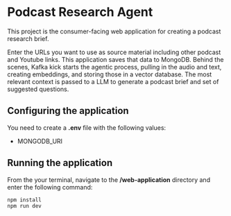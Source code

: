 # Podcast Research Agent
This project is the consumer-facing web application for creating a podcast research brief.

Enter the URLs you want to use as source material including other podcast and Youtube links. This application
saves that data to MongoDB. Behind the scenes, Kafka kick starts the agentic process, pulling in the audio and text,
creating embeddings, and storing those in a vector database. The most relevant context
is passed to a LLM to generate a podcast brief and set of suggested questions.

## Configuring the application

You need to create a **.env** file with the following values:
* MONGODB_URI

## Running the application

From the your terminal, navigate to the **/web-application** directory and enter the following command:

```shell
npm install
npm run dev
```